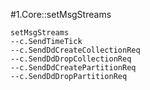 #1.Core::setMsgStreams

```
setMsgStreams
--c.SendTimeTick
--c.SendDdCreateCollectionReq 
--c.SendDdDropCollectionReq
--c.SendDdCreatePartitionReq
--c.SendDdDropPartitionReq
```